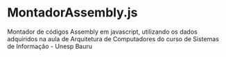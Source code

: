 # MontadorAssembly.js

Montador de códigos Assembly em javascript, utilizando os dados adquiridos na aula de Arquitetura de Computadores do curso de Sistemas de Informação - Unesp Bauru
